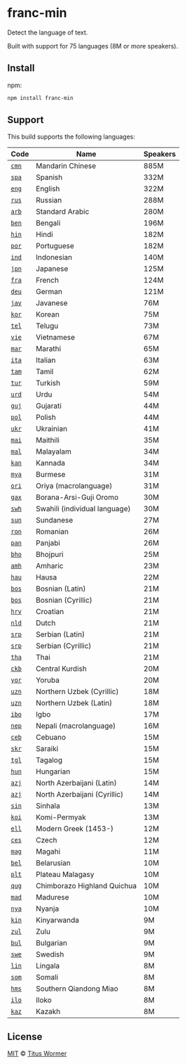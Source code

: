 <!--This file is generated by `build.js`-->

# franc-min

Detect the language of text.

Built with support for 75 languages (8M or more speakers).

## Install

npm:

```sh
npm install franc-min
```

## Support

This build supports the following languages:

| Code                                                             | Name                          | Speakers |
| ---------------------------------------------------------------- | ----------------------------- | -------- |
| [`cmn`](http://www-01.sil.org/iso639-3/documentation.asp?id=cmn) | Mandarin Chinese              | 885M     |
| [`spa`](http://www-01.sil.org/iso639-3/documentation.asp?id=spa) | Spanish                       | 332M     |
| [`eng`](http://www-01.sil.org/iso639-3/documentation.asp?id=eng) | English                       | 322M     |
| [`rus`](http://www-01.sil.org/iso639-3/documentation.asp?id=rus) | Russian                       | 288M     |
| [`arb`](http://www-01.sil.org/iso639-3/documentation.asp?id=arb) | Standard Arabic               | 280M     |
| [`ben`](http://www-01.sil.org/iso639-3/documentation.asp?id=ben) | Bengali                       | 196M     |
| [`hin`](http://www-01.sil.org/iso639-3/documentation.asp?id=hin) | Hindi                         | 182M     |
| [`por`](http://www-01.sil.org/iso639-3/documentation.asp?id=por) | Portuguese                    | 182M     |
| [`ind`](http://www-01.sil.org/iso639-3/documentation.asp?id=ind) | Indonesian                    | 140M     |
| [`jpn`](http://www-01.sil.org/iso639-3/documentation.asp?id=jpn) | Japanese                      | 125M     |
| [`fra`](http://www-01.sil.org/iso639-3/documentation.asp?id=fra) | French                        | 124M     |
| [`deu`](http://www-01.sil.org/iso639-3/documentation.asp?id=deu) | German                        | 121M     |
| [`jav`](http://www-01.sil.org/iso639-3/documentation.asp?id=jav) | Javanese                      | 76M      |
| [`kor`](http://www-01.sil.org/iso639-3/documentation.asp?id=kor) | Korean                        | 75M      |
| [`tel`](http://www-01.sil.org/iso639-3/documentation.asp?id=tel) | Telugu                        | 73M      |
| [`vie`](http://www-01.sil.org/iso639-3/documentation.asp?id=vie) | Vietnamese                    | 67M      |
| [`mar`](http://www-01.sil.org/iso639-3/documentation.asp?id=mar) | Marathi                       | 65M      |
| [`ita`](http://www-01.sil.org/iso639-3/documentation.asp?id=ita) | Italian                       | 63M      |
| [`tam`](http://www-01.sil.org/iso639-3/documentation.asp?id=tam) | Tamil                         | 62M      |
| [`tur`](http://www-01.sil.org/iso639-3/documentation.asp?id=tur) | Turkish                       | 59M      |
| [`urd`](http://www-01.sil.org/iso639-3/documentation.asp?id=urd) | Urdu                          | 54M      |
| [`guj`](http://www-01.sil.org/iso639-3/documentation.asp?id=guj) | Gujarati                      | 44M      |
| [`pol`](http://www-01.sil.org/iso639-3/documentation.asp?id=pol) | Polish                        | 44M      |
| [`ukr`](http://www-01.sil.org/iso639-3/documentation.asp?id=ukr) | Ukrainian                     | 41M      |
| [`mai`](http://www-01.sil.org/iso639-3/documentation.asp?id=mai) | Maithili                      | 35M      |
| [`mal`](http://www-01.sil.org/iso639-3/documentation.asp?id=mal) | Malayalam                     | 34M      |
| [`kan`](http://www-01.sil.org/iso639-3/documentation.asp?id=kan) | Kannada                       | 34M      |
| [`mya`](http://www-01.sil.org/iso639-3/documentation.asp?id=mya) | Burmese                       | 31M      |
| [`ori`](http://www-01.sil.org/iso639-3/documentation.asp?id=ori) | Oriya (macrolanguage)         | 31M      |
| [`gax`](http://www-01.sil.org/iso639-3/documentation.asp?id=gax) | Borana-Arsi-Guji Oromo        | 30M      |
| [`swh`](http://www-01.sil.org/iso639-3/documentation.asp?id=swh) | Swahili (individual language) | 30M      |
| [`sun`](http://www-01.sil.org/iso639-3/documentation.asp?id=sun) | Sundanese                     | 27M      |
| [`ron`](http://www-01.sil.org/iso639-3/documentation.asp?id=ron) | Romanian                      | 26M      |
| [`pan`](http://www-01.sil.org/iso639-3/documentation.asp?id=pan) | Panjabi                       | 26M      |
| [`bho`](http://www-01.sil.org/iso639-3/documentation.asp?id=bho) | Bhojpuri                      | 25M      |
| [`amh`](http://www-01.sil.org/iso639-3/documentation.asp?id=amh) | Amharic                       | 23M      |
| [`hau`](http://www-01.sil.org/iso639-3/documentation.asp?id=hau) | Hausa                         | 22M      |
| [`bos`](http://www-01.sil.org/iso639-3/documentation.asp?id=bos) | Bosnian (Latin)               | 21M      |
| [`bos`](http://www-01.sil.org/iso639-3/documentation.asp?id=bos) | Bosnian (Cyrillic)            | 21M      |
| [`hrv`](http://www-01.sil.org/iso639-3/documentation.asp?id=hrv) | Croatian                      | 21M      |
| [`nld`](http://www-01.sil.org/iso639-3/documentation.asp?id=nld) | Dutch                         | 21M      |
| [`srp`](http://www-01.sil.org/iso639-3/documentation.asp?id=srp) | Serbian (Latin)               | 21M      |
| [`srp`](http://www-01.sil.org/iso639-3/documentation.asp?id=srp) | Serbian (Cyrillic)            | 21M      |
| [`tha`](http://www-01.sil.org/iso639-3/documentation.asp?id=tha) | Thai                          | 21M      |
| [`ckb`](http://www-01.sil.org/iso639-3/documentation.asp?id=ckb) | Central Kurdish               | 20M      |
| [`yor`](http://www-01.sil.org/iso639-3/documentation.asp?id=yor) | Yoruba                        | 20M      |
| [`uzn`](http://www-01.sil.org/iso639-3/documentation.asp?id=uzn) | Northern Uzbek (Cyrillic)     | 18M      |
| [`uzn`](http://www-01.sil.org/iso639-3/documentation.asp?id=uzn) | Northern Uzbek (Latin)        | 18M      |
| [`ibo`](http://www-01.sil.org/iso639-3/documentation.asp?id=ibo) | Igbo                          | 17M      |
| [`nep`](http://www-01.sil.org/iso639-3/documentation.asp?id=nep) | Nepali (macrolanguage)        | 16M      |
| [`ceb`](http://www-01.sil.org/iso639-3/documentation.asp?id=ceb) | Cebuano                       | 15M      |
| [`skr`](http://www-01.sil.org/iso639-3/documentation.asp?id=skr) | Saraiki                       | 15M      |
| [`tgl`](http://www-01.sil.org/iso639-3/documentation.asp?id=tgl) | Tagalog                       | 15M      |
| [`hun`](http://www-01.sil.org/iso639-3/documentation.asp?id=hun) | Hungarian                     | 15M      |
| [`azj`](http://www-01.sil.org/iso639-3/documentation.asp?id=azj) | North Azerbaijani (Latin)     | 14M      |
| [`azj`](http://www-01.sil.org/iso639-3/documentation.asp?id=azj) | North Azerbaijani (Cyrillic)  | 14M      |
| [`sin`](http://www-01.sil.org/iso639-3/documentation.asp?id=sin) | Sinhala                       | 13M      |
| [`koi`](http://www-01.sil.org/iso639-3/documentation.asp?id=koi) | Komi-Permyak                  | 13M      |
| [`ell`](http://www-01.sil.org/iso639-3/documentation.asp?id=ell) | Modern Greek (1453-)          | 12M      |
| [`ces`](http://www-01.sil.org/iso639-3/documentation.asp?id=ces) | Czech                         | 12M      |
| [`mag`](http://www-01.sil.org/iso639-3/documentation.asp?id=mag) | Magahi                        | 11M      |
| [`bel`](http://www-01.sil.org/iso639-3/documentation.asp?id=bel) | Belarusian                    | 10M      |
| [`plt`](http://www-01.sil.org/iso639-3/documentation.asp?id=plt) | Plateau Malagasy              | 10M      |
| [`qug`](http://www-01.sil.org/iso639-3/documentation.asp?id=qug) | Chimborazo Highland Quichua   | 10M      |
| [`mad`](http://www-01.sil.org/iso639-3/documentation.asp?id=mad) | Madurese                      | 10M      |
| [`nya`](http://www-01.sil.org/iso639-3/documentation.asp?id=nya) | Nyanja                        | 10M      |
| [`kin`](http://www-01.sil.org/iso639-3/documentation.asp?id=kin) | Kinyarwanda                   | 9M       |
| [`zul`](http://www-01.sil.org/iso639-3/documentation.asp?id=zul) | Zulu                          | 9M       |
| [`bul`](http://www-01.sil.org/iso639-3/documentation.asp?id=bul) | Bulgarian                     | 9M       |
| [`swe`](http://www-01.sil.org/iso639-3/documentation.asp?id=swe) | Swedish                       | 9M       |
| [`lin`](http://www-01.sil.org/iso639-3/documentation.asp?id=lin) | Lingala                       | 8M       |
| [`som`](http://www-01.sil.org/iso639-3/documentation.asp?id=som) | Somali                        | 8M       |
| [`hms`](http://www-01.sil.org/iso639-3/documentation.asp?id=hms) | Southern Qiandong Miao        | 8M       |
| [`ilo`](http://www-01.sil.org/iso639-3/documentation.asp?id=ilo) | Iloko                         | 8M       |
| [`kaz`](http://www-01.sil.org/iso639-3/documentation.asp?id=kaz) | Kazakh                        | 8M       |

## License

[MIT](https://github.com/wooorm/franc/blob/master/LICENSE) © [Titus Wormer](http://wooorm.com)
